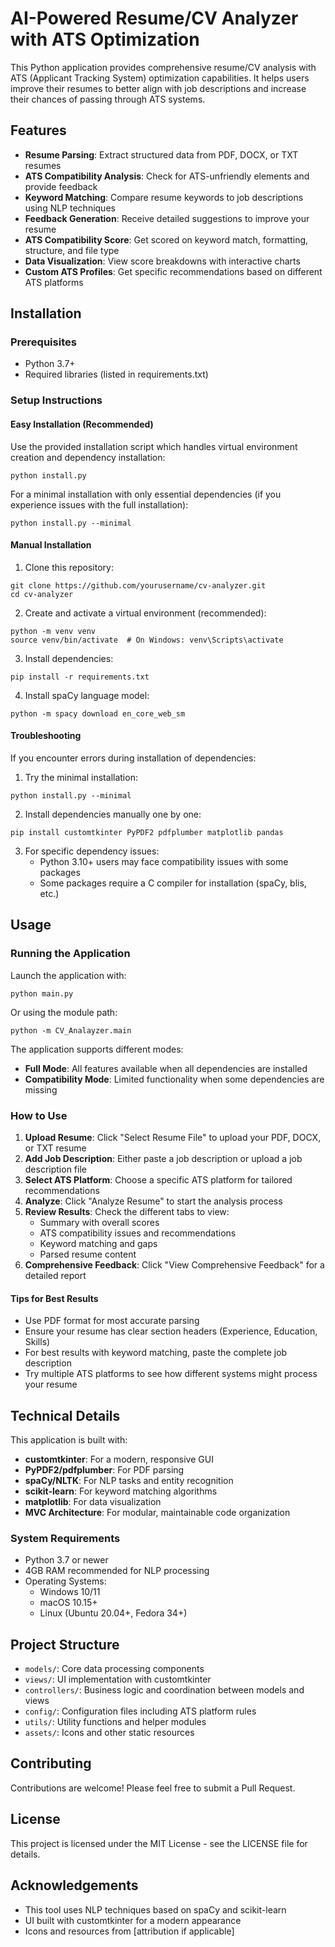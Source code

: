 # AI-Powered Resume/CV Analyzer with ATS Optimization

This Python application provides comprehensive resume/CV analysis with ATS (Applicant Tracking System) optimization capabilities. It helps users improve their resumes to better align with job descriptions and increase their chances of passing through ATS systems.

## Features

- **Resume Parsing**: Extract structured data from PDF, DOCX, or TXT resumes
- **ATS Compatibility Analysis**: Check for ATS-unfriendly elements and provide feedback
- **Keyword Matching**: Compare resume keywords to job descriptions using NLP techniques
- **Feedback Generation**: Receive detailed suggestions to improve your resume
- **ATS Compatibility Score**: Get scored on keyword match, formatting, structure, and file type
- **Data Visualization**: View score breakdowns with interactive charts
- **Custom ATS Profiles**: Get specific recommendations based on different ATS platforms

## Installation

### Prerequisites

- Python 3.7+
- Required libraries (listed in requirements.txt)

### Setup Instructions

#### Easy Installation (Recommended)

Use the provided installation script which handles virtual environment creation and dependency installation:

```
python install.py
```

For a minimal installation with only essential dependencies (if you experience issues with the full installation):
```
python install.py --minimal
```

#### Manual Installation

1. Clone this repository:
```
git clone https://github.com/yourusername/cv-analyzer.git
cd cv-analyzer
```

2. Create and activate a virtual environment (recommended):
```
python -m venv venv
source venv/bin/activate  # On Windows: venv\Scripts\activate
```

3. Install dependencies:
```
pip install -r requirements.txt
```

4. Install spaCy language model:
```
python -m spacy download en_core_web_sm
```

#### Troubleshooting

If you encounter errors during installation of dependencies:

1. Try the minimal installation:
```
python install.py --minimal
```

2. Install dependencies manually one by one:
```
pip install customtkinter PyPDF2 pdfplumber matplotlib pandas
```

3. For specific dependency issues:
   - Python 3.10+ users may face compatibility issues with some packages
   - Some packages require a C compiler for installation (spaCy, blis, etc.)

## Usage

### Running the Application

Launch the application with:
```
python main.py
```

Or using the module path:
```
python -m CV_Analayzer.main
```

The application supports different modes:
- **Full Mode**: All features available when all dependencies are installed
- **Compatibility Mode**: Limited functionality when some dependencies are missing

### How to Use

1. **Upload Resume**: Click "Select Resume File" to upload your PDF, DOCX, or TXT resume
2. **Add Job Description**: Either paste a job description or upload a job description file
3. **Select ATS Platform**: Choose a specific ATS platform for tailored recommendations
4. **Analyze**: Click "Analyze Resume" to start the analysis process
5. **Review Results**: Check the different tabs to view:
   - Summary with overall scores
   - ATS compatibility issues and recommendations
   - Keyword matching and gaps
   - Parsed resume content
6. **Comprehensive Feedback**: Click "View Comprehensive Feedback" for a detailed report

#### Tips for Best Results

- Use PDF format for most accurate parsing
- Ensure your resume has clear section headers (Experience, Education, Skills)
- For best results with keyword matching, paste the complete job description
- Try multiple ATS platforms to see how different systems might process your resume

## Technical Details

This application is built with:

- **customtkinter**: For a modern, responsive GUI
- **PyPDF2/pdfplumber**: For PDF parsing
- **spaCy/NLTK**: For NLP tasks and entity recognition
- **scikit-learn**: For keyword matching algorithms
- **matplotlib**: For data visualization
- **MVC Architecture**: For modular, maintainable code organization

### System Requirements

- Python 3.7 or newer
- 4GB RAM recommended for NLP processing
- Operating Systems:
  - Windows 10/11
  - macOS 10.15+
  - Linux (Ubuntu 20.04+, Fedora 34+)

## Project Structure

- `models/`: Core data processing components
- `views/`: UI implementation with customtkinter
- `controllers/`: Business logic and coordination between models and views
- `config/`: Configuration files including ATS platform rules
- `utils/`: Utility functions and helper modules
- `assets/`: Icons and other static resources

## Contributing

Contributions are welcome! Please feel free to submit a Pull Request.

## License

This project is licensed under the MIT License - see the LICENSE file for details.

## Acknowledgements

- This tool uses NLP techniques based on spaCy and scikit-learn
- UI built with customtkinter for a modern appearance
- Icons and resources from [attribution if applicable]